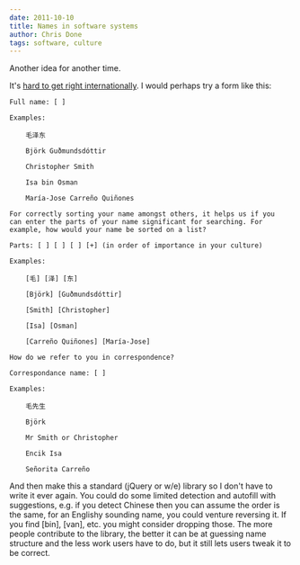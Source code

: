 ```yaml
---
date: 2011-10-10
title: Names in software systems
author: Chris Done
tags: software, culture
---
```


Another idea for another time.

It's [hard to get right
internationally](http://www.w3.org/International/questions/qa-personal-names). I
would perhaps try a form like this:

    Full name: [ ]

    Examples:

        毛泽东

        Björk Guðmundsdóttir

        Christopher Smith

        Isa bin Osman

        María-Jose Carreño Quiñones

    For correctly sorting your name amongst others, it helps us if you
    can enter the parts of your name significant for searching. For
    example, how would your name be sorted on a list?

    Parts: [ ] [ ] [ ] [+] (in order of importance in your culture)

    Examples:

        [毛] [泽] [东]

        [Björk] [Guðmundsdóttir]

        [Smith] [Christopher]

        [Isa] [Osman]

        [Carreño Quiñones] [María-Jose]

    How do we refer to you in correspondence?

    Correspondance name: [ ]

    Examples:

        毛先生

        Björk

        Mr Smith or Christopher

        Encik Isa

        Señorita Carreño

And then make this a standard (jQuery or w/e) library so I don't have
to write it ever again. You could do some limited detection and
autofill with suggestions, e.g. if you detect Chinese then you can
assume the order is the same, for an Englishy sounding name, you could
venture reversing it. If you find [bin], [van], etc. you might
consider dropping those. The more people contribute to the library,
the better it can be at guessing name structure and the less work
users have to do, but it still lets users tweak it to be correct.
